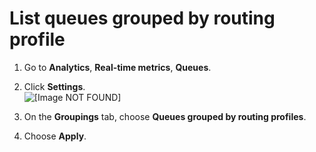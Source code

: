 # List queues grouped by routing profile<a name="queues-by-routing-profile"></a>

1. Go to **Analytics**, **Real\-time metrics**, **Queues**\.

1. Click **Settings**\.  
![\[Image NOT FOUND\]](http://docs.aws.amazon.com/connect/latest/adminguide/images/rtm-settings.png)

1. On the **Groupings** tab, choose **Queues grouped by routing profiles**\.

1. Choose **Apply**\.